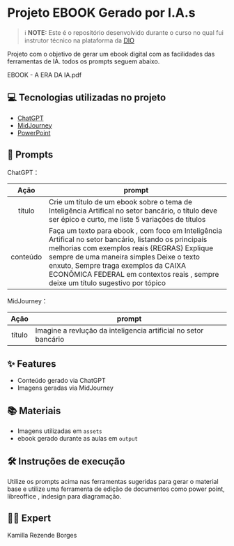# Projeto EBOOK Gerado por I.A.s


 > ℹ️ **NOTE:** Este é o repositório desenvolvido durante o curso no qual fui instrutor técnico na plataforma da [DIO](https://dio.me)

Projeto com o objetivo de gerar um ebook digital com as facilidades das ferramentas de IA. todos os prompts
seguem abaixo.

EBOOK - A ERA DA IA.pdf


## 💻 Tecnologias utilizadas no projeto

- [ChatGPT](https://chat.openai.com/) 
- [MidJourney](https://www.midjourney.com/app/)
- [PowerPoint](https://www.microsoft.com/en/microsoft-365/powerpoint)

## 🧠 Prompts


ChatGPT：

|   Ação   | prompt                                                                                                                                                                                                                                                                         |
| :------: | ------------------------------------------------------------------------------------------------------------------------------------------------------------------------------------------------------------------------------------------------------------------------------ |
|  título  | Crie um título de um ebook sobre o tema de Inteligência Artifical no setor bancário, o título deve ser épico e curto, me liste 5 variações de títulos                                                        |
| conteúdo | Faça um texto para ebook , com foco em Inteligência Artifical no setor bancário, listando os principais melhorias com exemplos reais {REGRAS} Explique sempre de uma maneira simples Deixe o texto enxuto, Sempre traga exemplos da CAIXA ECONÔMICA FEDERAL em contextos reais , sempre deixe um título sugestivo por tópico |


MidJourney：

|  Ação  | prompt                                                                                 |
| :----: | -------------------------------------------------------------------------------------- |
| título | Imagine a revlução da inteligencia artificial no setor bancário
## ✨ Features

- Conteúdo gerado via ChatGPT
- Imagens geradas via MidJourney

## 📚 Materiais

- Imagens utilizadas em `assets`
- ebook gerado durante as aulas em `output`

## 🛠️ Instruções de execução

Utilize os prompts acima nas ferramentas sugeridas para gerar o material base e utilize uma ferramenta de edição de documentos como power point, libreoffice , indesign para diagramação.

## 👨‍💻 Expert
Kamilla Rezende Borges
    

